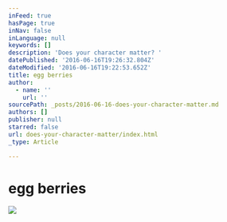 ```yaml
---
inFeed: true
hasPage: true
inNav: false
inLanguage: null
keywords: []
description: 'Does your character matter? '
datePublished: '2016-06-16T19:26:32.804Z'
dateModified: '2016-06-16T19:22:53.652Z'
title: egg berries
author:
  - name: ''
    url: ''
sourcePath: _posts/2016-06-16-does-your-character-matter.md
authors: []
publisher: null
starred: false
url: does-your-character-matter/index.html
_type: Article

---
```

# egg berries
![](https://the-grid-user-content.s3-us-west-2.amazonaws.com/f292d015-acdf-42a8-a887-09795d2f96f3.jpg)